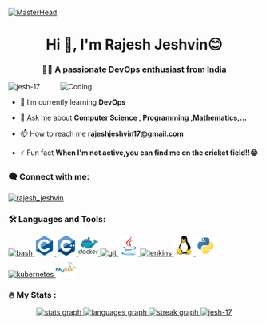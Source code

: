[![MasterHead](https://user-images.githubusercontent.com/10498744/210012254-234538ff-d198-48aa-8964-37e6fd45d227.gif)](https://github.com/Jesh-17/)

<h1 align="center">Hi 👋, I'm Rajesh Jeshvin😊</h1>
<h3 align="center">👩‍💻 A passionate DevOps enthusiast from India</h3>
<a href="https://github.com/Jesh-17/">
<img align="right" alt="Coding" width="400" src="https://user-images.githubusercontent.com/74038190/212748842-9fcbad5b-6173-4175-8a61-521f3dbb7514.gif">
</a>
<a href="https://github.com/Jesh-17/">
  <img align="left" src="https://komarev.com/ghpvc/?username=jesh-17&label=Profile%20views&color=0e75b6&style=flat" alt="jesh-17" /></br>
</a>

- 🌱 I’m currently learning **DevOps**

- 💬 Ask me about **Computer Science , Programming ,Mathematics,...**

- 📫 How to reach me **rajeshjeshvin17@gmail.com**

- ⚡ Fun fact **When I'm not active,you can find me on the cricket field!!😂**

<h3 align="left">🗨️ Connect with me:</h3>
<p align="left">
<a href="https://instagram.com/rajesh_jeshvin" target="blank"><img align="center" src="https://raw.githubusercontent.com/rahuldkjain/github-profile-readme-generator/master/src/images/icons/Social/instagram.svg" alt="rajesh_jeshvin" height="30" width="40" /></a>
</p>

<h3 align="left">🛠 Languages and Tools:</h3>
<a href="https://github.com/Jesh-17/" target="_blank" rel="noreferrer">
  <img src="https://www.vectorlogo.zone/logos/gnu_bash/gnu_bash-icon.svg" alt="bash" width="40" height="40"/>
</a>
<a href="https://github.com/Jesh-17/" target="_blank" rel="noreferrer">
  <img src="https://raw.githubusercontent.com/devicons/devicon/master/icons/c/c-original.svg" alt="c" width="40" height="40"/>
</a>
<a href="https://github.com/Jesh-17/" target="_blank" rel="noreferrer">
  <img src="https://raw.githubusercontent.com/devicons/devicon/master/icons/cplusplus/cplusplus-original.svg" alt="cplusplus" width="40" height="40"/>
</a>
<a href="https://github.com/Jesh-17/" target="_blank" rel="noreferrer">
  <img src="https://raw.githubusercontent.com/devicons/devicon/master/icons/docker/docker-original-wordmark.svg" alt="docker" width="40" height="40"/>
</a>
<a href="https://github.com/Jesh-17/" target="_blank" rel="noreferrer">
  <img src="https://www.vectorlogo.zone/logos/git-scm/git-scm-icon.svg" alt="git" width="40" height="40"/>
</a>
<a href="https://github.com/Jesh-17/" target="_blank" rel="noreferrer">
  <img src="https://raw.githubusercontent.com/devicons/devicon/master/icons/java/java-original.svg" alt="java" width="40" height="40"/>
</a>
<a href="https://github.com/Jesh-17/" target="_blank" rel="noreferrer">
  <img src="https://www.vectorlogo.zone/logos/jenkins/jenkins-icon.svg" alt="jenkins" width="40" height="40"/>
</a>
<a href="https://github.com/Jesh-17/" target="_blank" rel="noreferrer">
  <img src="https://raw.githubusercontent.com/devicons/devicon/master/icons/linux/linux-original.svg" alt="linux" width="40" height="40"/>
</a>
<a href="https://github.com/Jesh-17/" target="_blank" rel="noreferrer">
  <img src="https://raw.githubusercontent.com/devicons/devicon/master/icons/python/python-original.svg" alt="python" width="40" height="40"/>
</a>
<a href="https://github.com/Jesh-17/" target="_blank" rel="noreferrer">
  <img src="https://www.vectorlogo.zone/logos/kubernetes/kubernetes-icon.svg" alt="kubernetes" width="40" height="40"/>
</a>
<a href="https://github.com/Jesh-17/" target="_blank" rel="noreferrer">
  <img src="https://raw.githubusercontent.com/devicons/devicon/master/icons/mysql/mysql-original-wordmark.svg" alt="mysql" width="40" height="40"/>
</a>

<h3 align="left">🔥 My Stats :</h3>
<a href="https://github.com/Jesh-17/">
  <div align="center">
     <img src="https://github-readme-stats.vercel.app/api?username=Jesh-17&hide_title=false&hide_rank=false&show_icons=true&include_all_commits=true&count_private=true&disable_animations=false&theme=dark&locale=en&hide_border=false" height="150" alt="stats graph"  />
     <img src="https://github-readme-stats.vercel.app/api/top-langs?username=Jesh-17&locale=en&hide_title=false&layout=compact&card_width=320&langs_count=5&theme=dark&hide_border=false" height="150" alt="languages graph"  />
     <img src="https://streak-stats.demolab.com?user=Jesh-17&locale=en&mode=daily&theme=dark&hide_border=false&border_radius=5&order=3" height="220" alt="streak graph"  />
     <img src="https://github-profile-trophy.vercel.app/?username=jesh-17" alt="jesh-17" />
  </div> 
</a>
